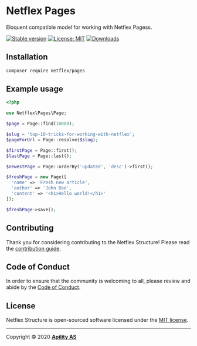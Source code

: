# Netflex Pages

Eloquent compatible model for working with Netflex Pagess.

<a href="https://packagist.org/packages/netflex/pages"><img src="https://img.shields.io/packagist/v/netflex/pages?label=stable" alt="Stable version"></a>
<a href="https://opensource.org/licenses/MIT"><img src="https://img.shields.io/github/license/netflex-sdk/pages.svg" alt="License: MIT"></a>
<a href="https://packagist.org/packages/netflex/pages/stats"><img src="https://img.shields.io/packagist/dm/netflex/pages" alt="Downloads"></a>

## Installation

```bash
composer require netflex/pages
```

## Example usage

```php
<?php

use Netflex\Pages\Page;

$page = Page::find(10000);

$slug = 'top-10-tricks-for-working-with-netflex';
$pageForUrl = Page::resolve($slug);

$firstPage = Page::first();
$lastPage = Page::last();

$newestPage = Page::orderBy('updated', 'desc')->first();

$freshPage = new Page([
  'name' => 'Fresh new article',
  'author' => 'John Doe',
  'content' => '<h1>Hello world!</h1>'
]);

$freshPage->save();
```

## Contributing

Thank you for considering contributing to the Netflex Structure! Please read the [contribution guide](CONTRIBUTING.md).

## Code of Conduct

In order to ensure that the community is welcoming to all, please review and abide by the [Code of Conduct](CODE_OF_CONDUCT.md).

## License

Netflex Structure is open-sourced software licensed under the [MIT license](LICENSE.md).

<hr>

Copyright &copy; 2020 **[Apility AS](https://apility.no)**
